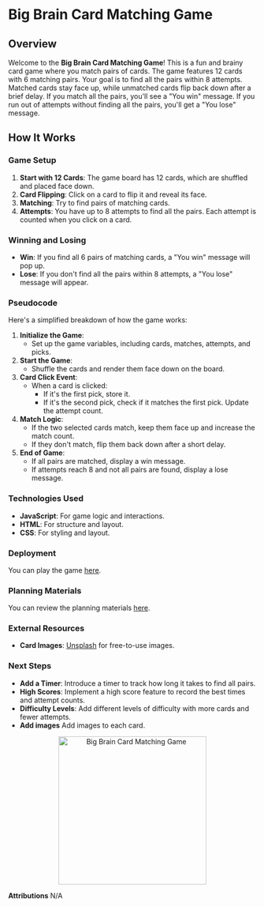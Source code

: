 # Big Brain Card Matching Game



## Overview

Welcome to the **Big Brain Card Matching Game**! This is a fun and brainy card game where you match pairs of cards. The game features 12 cards with 6 matching pairs. Your goal is to find all the pairs within 8 attempts. Matched cards stay face up, while unmatched cards flip back down after a brief delay. If you match all the pairs, you'll see a "You win" message. If you run out of attempts without finding all the pairs, you'll get a "You lose" message.

## How It Works

### Game Setup

1. **Start with 12 Cards**: The game board has 12 cards, which are shuffled and placed face down.
2. **Card Flipping**: Click on a card to flip it and reveal its face.
3. **Matching**: Try to find pairs of matching cards.
4. **Attempts**: You have up to 8 attempts to find all the pairs. Each attempt is counted when you click on a card.

### Winning and Losing

- **Win**: If you find all 6 pairs of matching cards, a "You win" message will pop up.
- **Lose**: If you don't find all the pairs within 8 attempts, a "You lose" message will appear.

### Pseudocode

Here's a simplified breakdown of how the game works:

1. **Initialize the Game**:
   - Set up the game variables, including cards, matches, attempts, and picks.
2. **Start the Game**:
   - Shuffle the cards and render them face down on the board.
3. **Card Click Event**:
   - When a card is clicked:
     - If it's the first pick, store it.
     - If it's the second pick, check if it matches the first pick. Update the attempt count.
4. **Match Logic**:
   - If the two selected cards match, keep them face up and increase the match count.
   - If they don't match, flip them back down after a short delay.
5. **End of Game**:
   - If all pairs are matched, display a win message.
   - If attempts reach 8 and not all pairs are found, display a lose message.

### Technologies Used

- **JavaScript**: For game logic and interactions.
- **HTML**: For structure and layout.
- **CSS**: For styling and layout.

### Deployment

You can play the game [here](https://dwilks2020.github.io/Memory-fun/).

### Planning Materials

You can review the planning materials [here](https://docs.google.com/document/d/137I1fLZgTY10pS2q9FvMz6dxszZEHo0XZvsOCypgK5A/edit?usp=sharing).

### External Resources

- **Card Images**: [Unsplash](https://unsplash.com) for free-to-use images.

### Next Steps

- **Add a Timer**: Introduce a timer to track how long it takes to find all pairs.
- **High Scores**: Implement a high score feature to record the best times and attempt counts.
- **Difficulty Levels**: Add different levels of difficulty with more cards and fewer attempts.
- **Add images** Add images to each card.

<p align="center">
  <img src="https://iili.io/dElHPoP.jpg" alt="Big Brain Card Matching Game" width="300"/>
</p>

**Attributions** N/A

